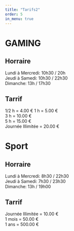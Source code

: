 ```yaml
---
title: "Tarifs2"
order: 5
in_menu: true
---
```

# GAMING 
## Horraire  
Lundi à Mercredi: 10h30 / 20h  
Jeudi à Samedi: 10h30 / 22h30  
Dimanche: 13h / 17h30
                                                                                                                         
## Tarrif  
1/2 h =                          4.00 € 
1 h = 5.00 €  
3 h =                           10.00 €  
5 h =                           15.00 €  
Journée Illimitée =    20.00 € 
 
# Sport  
## Horraire   
Lundi à Mercredi: 8h30 / 22h30  
Jeudi à Samedi: 7h30 / 23h30    
Dimanche: 13h / 19h00   

## Tarrif
 Journée Illimitée   =  10.00 €  
1 mois = 50.00 €  
1 ans = 500.00 € 